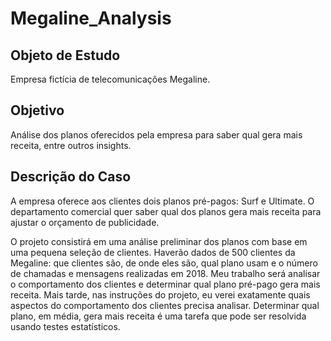 # Megaline_Analysis

## Objeto de Estudo
Empresa fictícia de telecomunicações Megaline. 

## Objetivo
Análise dos planos oferecidos pela empresa para saber qual gera mais receita, entre outros insights.

## Descrição do Caso

A empresa oferece aos clientes dois planos pré-pagos: Surf e Ultimate. O departamento comercial quer saber qual dos planos gera mais receita para ajustar o orçamento de publicidade.

O projeto consistirá em uma análise preliminar dos planos com base em uma pequena seleção de clientes. Haverão dados de 500 clientes da Megaline: que clientes são, de onde eles são, qual plano usam e o número de chamadas e mensagens realizadas em 2018. Meu trabalho será analisar o comportamento dos clientes e determinar qual plano pré-pago gera mais receita. Mais tarde, nas instruções do projeto, eu verei exatamente quais aspectos do comportamento dos clientes precisa analisar. Determinar qual plano, em média, gera mais receita é uma tarefa que pode ser resolvida usando testes estatísticos.
